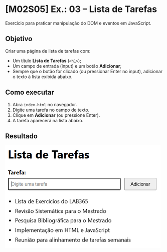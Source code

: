# [M02S05] Ex.: 03 – Lista de Tarefas

Exercício para praticar manipulação do DOM e eventos em JavaScript.

## Objetivo
Criar uma página de lista de tarefas com:
- Um título **Lista de Tarefas** (`<h1>`);
- Um campo de entrada (input) e um botão **Adicionar**;
- Sempre que o botão for clicado (ou pressionar Enter no input), adicionar o texto à lista exibida abaixo.

## Como executar
1. Abra `index.html` no navegador.
2. Digite uma tarefa no campo de texto.
3. Clique em **Adicionar** (ou pressione Enter).
4. A tarefa aparecerá na lista abaixo.

## Resultado 
![alt text](image.png)